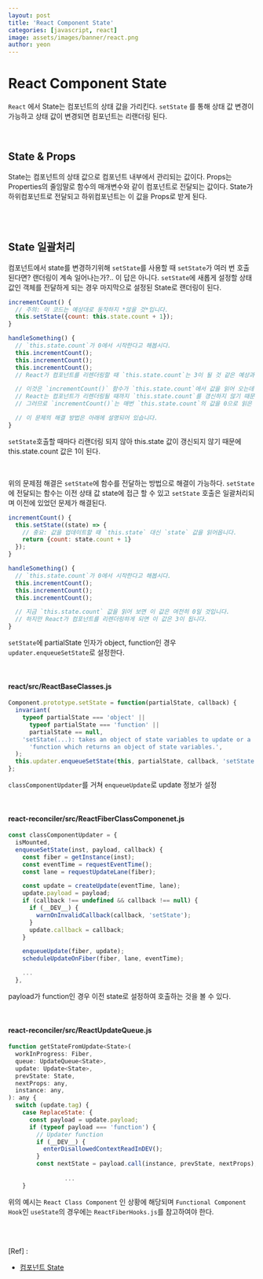 ```yaml
---
layout: post
title: 'React Component State'
categories: [javascript, react]
image: assets/images/banner/react.png
author: yeon
---
```


# React Component State

`React` 에서 State는 컴포넌트의 상태 값을 가리킨다. `setState` 를 통해 상태 값 변경이 가능하고 상태 값이 변경되면 컴포넌트는 리랜더링 된다. <br>

<br>

## State & Props

State는 컴포넌트의 상태 값으로 컴포넌트 내부에서 관리되는 값이다. Props는 Properties의 줄임말로 함수의 매개변수와 같이 컴포넌트로 전달되는 값이다. State가 하위컴포넌트로 전달되고 하위컴포넌트는 이 값을 Props로 받게 된다. <br>

<br><br>

## State 일괄처리

컴포넌트에서 state를 변경하기위해 `setState`를 사용할 때 `setState`가 여러 번 호출된다면? 랜더링이 계속 일어나는가?.. 이 답은 아니다. `setState`에 새롭게 설정할 상태 값인 객체를 전달하게 되는 경우 마지막으로 설정된 State로 랜더링이 된다. <br>

```jsx
incrementCount() {
  // 주의: 이 코드는 예상대로 동작하지 *않을 것*입니다.
  this.setState({count: this.state.count + 1});
}

handleSomething() {
  // `this.state.count`가 0에서 시작한다고 해봅시다.
  this.incrementCount();
  this.incrementCount();
  this.incrementCount();
  // React가 컴포넌트를 리렌더링할 때 `this.state.count`는 3이 될 것 같은 예상과 달리 1이 됩니다.

  // 이것은 `incrementCount()` 함수가 `this.state.count`에서 값을 읽어 오는데
  // React는 컴포넌트가 리렌더링될 때까지 `this.state.count`를 갱신하지 않기 때문입니다.
  // 그러므로 `incrementCount()`는 매번 `this.state.count`의 값을 0으로 읽은 뒤에 이 값을 1로 설정합니다.

  // 이 문제의 해결 방법은 아래에 설명되어 있습니다.
}
```

`setState`호출할 때마다 리랜더링 되지 않아 this.state 값이 갱신되지 않기 때문에 this.state.count 값은 1이 된다. <br>

<br>

위의 문제점 해결은 `setState`에 함수를 전달하는 방법으로 해결이 가능하다. `setState`에 전달되는 함수는 이전 상태 값 state에 접근 할 수 있고 `setState` 호출은 일괄처리되며 이전에 있었던 문제가 해결된다. <br>

```jsx
incrementCount() {
  this.setState((state) => {
    // 중요: 값을 업데이트할 때 `this.state` 대신 `state` 값을 읽어옵니다.
    return {count: state.count + 1}
  });
}

handleSomething() {
  // `this.state.count`가 0에서 시작한다고 해봅시다.
  this.incrementCount();
  this.incrementCount();
  this.incrementCount();

  // 지금 `this.state.count` 값을 읽어 보면 이 값은 여전히 0일 것입니다.
  // 하지만 React가 컴포넌트를 리렌더링하게 되면 이 값은 3이 됩니다.
}
```

`setState`에 partialState 인자가 object, function인 경우 `updater.enqueueSetState`로 설정한다. <br>

<br>

#### react/src/ReactBaseClasses.js

```jsx
Component.prototype.setState = function(partialState, callback) {
  invariant(
    typeof partialState === 'object' ||
      typeof partialState === 'function' ||
      partialState == null,
    'setState(...): takes an object of state variables to update or a ' +
      'function which returns an object of state variables.',
  );
  this.updater.enqueueSetState(this, partialState, callback, 'setState');
};
```

`classComponentUpdater`를 거쳐 `enqueueUpdate`로 update 정보가 설정 <br>

<br>

#### react-reconciler/src/ReactFiberClassComponenet.js

```jsx
const classComponentUpdater = {
  isMounted,
  enqueueSetState(inst, payload, callback) {
    const fiber = getInstance(inst);
    const eventTime = requestEventTime();
    const lane = requestUpdateLane(fiber);

    const update = createUpdate(eventTime, lane);
    update.payload = payload;
    if (callback !== undefined && callback !== null) {
      if (__DEV__) {
        warnOnInvalidCallback(callback, 'setState');
      }
      update.callback = callback;
    }

    enqueueUpdate(fiber, update);
    scheduleUpdateOnFiber(fiber, lane, eventTime);

    ...
  },
```

payload가 function인 경우 이전 state로 설정하여 호출하는 것을 볼 수 있다. <br>

<br>

#### react-reconciler/src/ReactUpdateQueue.js

```jsx
function getStateFromUpdate<State>(
  workInProgress: Fiber,
  queue: UpdateQueue<State>,
  update: Update<State>,
  prevState: State,
  nextProps: any,
  instance: any,
): any {
  switch (update.tag) {
    case ReplaceState: {
      const payload = update.payload;
      if (typeof payload === 'function') {
        // Updater function
        if (__DEV__) {
          enterDisallowedContextReadInDEV();
        }
        const nextState = payload.call(instance, prevState, nextProps);
        
				...
    }
```

위의 예시는 `React Class Component` 인 상황에 해당되며 `Functional Component Hook`인 `useState`의 경우에는 `ReactFiberHooks.js`를 참고하여야 한다. <br>

<br><br>

[Ref] :

- [컴포넌트 State](https://ko.reactjs.org/docs/faq-state.html)

<br><br><br>